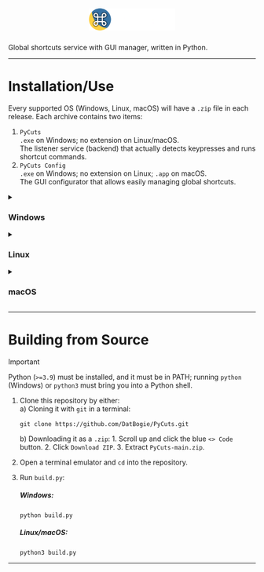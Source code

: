 <h1 align="center"><img src="./icons/PyCutsLogoFull.png" height="45px"></h1>
Global shortcuts service with GUI manager, written in Python.

---

# Installation/Use
Every supported OS (Windows, Linux, macOS) will have a `.zip` file in each release. Each archive contains two items:

1. `PyCuts`
<br>`.exe` on Windows; no extension on Linux/macOS.
<br>The listener service (backend) that actually detects keypresses and runs shortcut commands.
2. `PyCuts Config`
<br>`.exe` on Windows; no extension on Linux; `.app` on macOS.
<br>The GUI configurator that allows easily managing global shortcuts.

<details>
<summary><h3>Windows</h3></summary>
<ol>
	<li>Download and extract <code>PyCuts-win.zip</code> from the <a href="https://github.com/DatBogie/PyCuts/releases/latest">latest release</a>.</li>
	<li>Run <code>install-win.bat</code> to create Start Menu shortcuts and install the <code>.exe</code>s to <code>%LOCALAPPDATA%\PyCuts</code>.</li>
	<li>Open <code>PyCuts</code> to start the PyCuts listener service.</li>
	<li>Right click on the tray icon and select <code>Open GUI</code> to open the GUI manager, or simply open <code>PyCuts Config</code>.</li>
</ol>
</details>

<details>
<summary><h3>Linux</h3></summary>
<ol>
	<li>Download and extract <code>PyCuts-lin.zip</code> from the <a href="https://github.com/DatBogie/PyCuts/releases/latest">latest release</a>.</li>
	<li>Run <code>install-lin.sh</code> to create <code>~/.local/share/applications</code> <code>.desktop</code> files and install the binaries to <code>~/.local/share/PyCuts</code>.</li>
	<li>Open <code>PyCuts</code> to start the PyCuts listener service.</li>
	<li>Right click on the tray icon and select <code>Open GUI</code> to open the GUI manager, or simply open <code>PyCuts Config</code>.</li>
</ol>
</details>

<details>
<summary><h3>macOS</h3></summary>
<ol>
<li>Download and extract <code>PyCuts-mac.zip</code> from the <a href="https://github.com/DatBogie/PyCuts/releases/latest">latest release</a>.</li>
<li>Run <code>install-mac.sh</code> to install <code>PyCuts Config.app</code> to <code>~/Applications</code>, and <code>PyCuts</code> to <code>/usr/local/bin</code>.</li>
<li>Open Terminal (or any other terminal emulator) and run <code>pycuts</code>. It may ask for or complain about not having certain permissions. Once it does, or you start seeing output, close the terminal window.</li>
<li>Open System Settings, go to <code>Privacy & Security > Accessibility</code>, and turn on the switch next to Terminal (or your terminal emulator app).</li>
<li>In System Settings, go to <code>Privacy & Security > Input Monitoring</code>, and turn on the switch next to Terminal (or your terminal emulator app).</li>
<li>Open Terminal (or any other terminal emulator) and run <code>pycuts</code> to start the PyCuts listener service.</li>
<li>Right click on the tray icon and select <code>Open GUI</code> to open the GUI manager, or simply open <code>PyCuts Config</code> from Launchpad or Spotlight Search.</li>
</ol>
</details>

---

# Building from Source
> [!Important]
> Python (`>=3.9`) must be installed, and it must be in PATH; running `python` (Windows) or `python3` must bring you into a Python shell.

1. Clone this repository by either:
	<br>a) Cloning it with `git` in a terminal:

	```
	git clone https://github.com/DatBogie/PyCuts.git
	```
	b) Downloading it as a `.zip`:
		1. Scroll up and click the blue `<> Code` button.
		2. Click `Download ZIP`.
		3. Extract `PyCuts-main.zip`.
2. Open a terminal emulator and `cd` into the repository.
3. Run `build.py`:
	##### Windows:

	```
	python build.py
	```
	##### Linux/macOS:

	```
	python3 build.py
	```
---
